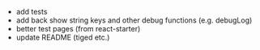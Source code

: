 - add tests
- add back show string keys and other debug functions (e.g. debugLog)
- better test pages (from react-starter)
- update README (tiged etc.)


